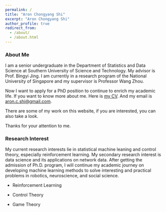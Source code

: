 ```yaml
---
permalink: /
title: "Aron Chongyang Shi"
excerpt: "Aron Chongyang Shi"
author_profile: true
redirect_from:
  - /about/
  - /about.html
---
```


### About Me

I am a senior undergraduate in the Department of Statistics and Data Science at Southern University of Science and Technology. My advisor is Prof. Bingyi Jing. I am currently in a research program of the National University of Singapore and my supervisor is Professor Wang Zhou.

Now I want to apply for a PhD position to continue to enrich my academic life. If you want to know more about me. Here is [my CV](http://AronChongyangShi.github.io/files/CV.pdf). And my email is aron.c.shi@gmail.com.

There are some of my work on this website, if you are interested, you can also take a look.

Thanks for your attention to me.

### Research Interest

My current research interests lie in statistical machine leaning and control theory, especially reinforcement learning. My secondary research interest is data science and its applications on network data. After getting the admission of Ph.D. program, I will continue my academic journey on developing machine learning methods to solve interesting and practical problems in robotics, neuroscience, and social science.

- Reinforcement Learning

- Control Theory

- Game Theory
